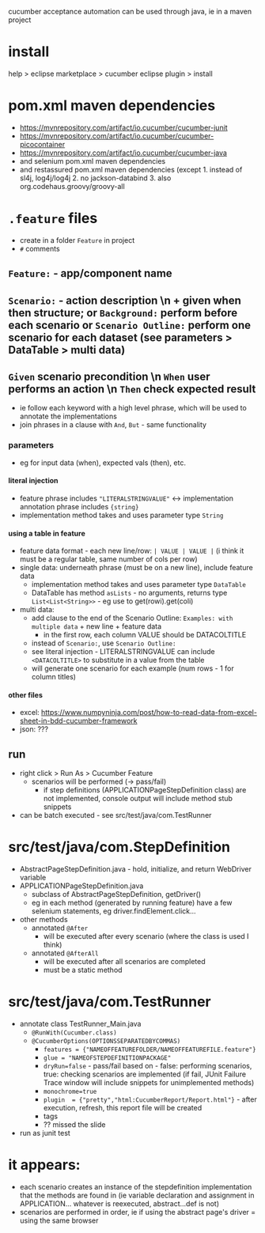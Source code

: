 cucumber acceptance automation can be used through java, ie in a maven project
# install
help > eclipse marketplace > cucumber eclipse plugin > install
# pom.xml maven dependencies
* https://mvnrepository.com/artifact/io.cucumber/cucumber-junit
* https://mvnrepository.com/artifact/io.cucumber/cucumber-picocontainer
* https://mvnrepository.com/artifact/io.cucumber/cucumber-java
* and selenium pom.xml maven dependencies
* and restassured pom.xml maven dependencies (except 1. instead of sl4j, log4j/log4j 2. no jackson-databind 3. also org.codehaus.groovy/groovy-all
# `.feature` files
* create in a folder `Feature` in project
* `#` comments
## `Feature:` - app/component name
## `Scenario:` - action description \n + given when then structure; or `Background:` perform before each scenario or `Scenario Outline:` perform one scenario for each dataset (see parameters > DataTable > multi data)
## `Given` scenario precondition \n `When` user performs an action \n `Then` check expected result
* ie follow each keyword with a high level phrase, which will be used to annotate the implementations
* join phrases in a clause with `And`, `But` - same functionality
### parameters
* eg for input data (when), expected vals (then), etc.
#### literal injection
* feature phrase includes `"LITERALSTRINGVALUE"` <-> implementation annotation phrase includes `{string}`
* implementation method takes and uses parameter type `String`
#### using a table in feature
* feature data format - each new line/row: `| VALUE | VALUE |` (i think it must be a regular table, same number of cols per row)
* single data: underneath phrase (must be on a new line), include feature data
  * implementation method takes and uses parameter type `DataTable`
  * DataTable has method `asLists` - no arguments, returns type `List<List<String>>` - eg use to get(rowi).get(coli)
* multi data:
  * add clause to the end of the Scenario Outline: `Examples: with multiple data` + new line + feature data
  	* in the first row, each column VALUE should be DATACOLTITLE
  * instead of `Scenario:`, use `Scenario Outline:`
  * see literal injection - LITERALSTRINGVALUE can include `<DATACOLTITLE>` to substitute in a value from the table
  * will generate one scenario for each example (num rows - 1 for column titles)
#### other files
* excel: https://www.numpyninja.com/post/how-to-read-data-from-excel-sheet-in-bdd-cucumber-framework
* json: ???
## run
* right click > Run As > Cucumber Feature
  * scenarios will be performed (-> pass/fail)
	* if step definitions (APPLICATIONPageStepDefinition class) are not implemented, console output will include method stub snippets
* can be batch executed - see src/test/java/com.TestRunner
# src/test/java/com.StepDefinition
* AbstractPageStepDefinition.java - hold, initialize, and return WebDriver variable
* APPLICATIONPageStepDefinition.java
	* subclass of AbstractPageStepDefinition, getDriver()
 	* eg in each method (generated by running feature) have a few selenium statements, eg driver.findElement.click...
* other methods
  * annotated `@After`
    * will be executed after every scenario (where the class is used I think)
  * annotated `@AfterAll`
    *  will be executed after all scenarios are completed
    *  must be a static method
# src/test/java/com.TestRunner
* annotate class TestRunner_Main.java
  * `@RunWith(Cucumber.class)`
  * `@CucumberOptions(OPTIONSSEPARATEDBYCOMMAS)`
    * `features = {"NAMEOFFEATUREFOLDER/NAMEOFFEATUREFILE.feature"}`
    * `glue = "NAMEOFSTEPDEFINITIONPACKAGE"`
    * `dryRun=false` - pass/fail based on - false: performing scenarios, true: checking scenarios are implemented (if fail, JUnit Failure Trace window will include snippets for unimplemented methods)
    * `monochrome=true`
    * `plugin  = {"pretty","html:CucumberReport/Report.html"}` - after execution, refresh, this report file will be created
    * tags
    * ?? missed the slide
* run as junit test
# it appears:
* each scenario creates an instance of the stepdefinition implementation that the methods are found in (ie variable declaration and assignment in APPLICATION... whatever is reexecuted, abstract...def is not)
* scenarios are performed in order, ie if using the abstract page's driver = using the same browser
